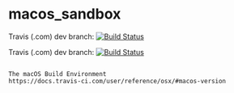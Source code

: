 # macos_sandbox

Travis (.com) dev branch:
[![Build Status](https://travis-ci.com/githubfoam/macos_sandbox.svg?branch=dev)](https://travis-ci.com/githubfoam/macos_sandbox)  

Travis (.com) dev branch:
[![Build Status](https://travis-ci.com/githubfoam/macos_sandbox.svg?branch=feature_vertical)](https://travis-ci.com/githubfoam/macos_sandbox)

~~~

The macOS Build Environment
https://docs.travis-ci.com/user/reference/osx/#macos-version
~~~

